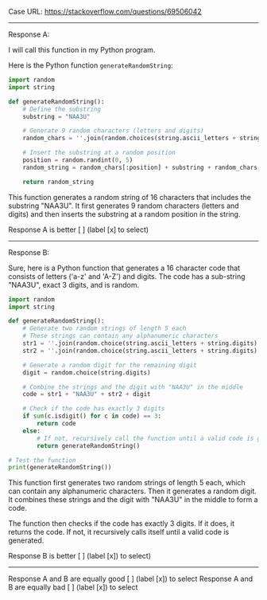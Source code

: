 Case URL: https://stackoverflow.com/questions/69506042

------
Response A:



I will call this function in my Python program.

Here is the Python function `generateRandomString`:

```python
import random
import string

def generateRandomString():
    # Define the substring
    substring = "NAA3U"

    # Generate 9 random characters (letters and digits)
    random_chars = ''.join(random.choices(string.ascii_letters + string.digits, k=9))

    # Insert the substring at a random position
    position = random.randint(0, 5)
    random_string = random_chars[:position] + substring + random_chars[position:]

    return random_string
```

This function generates a random string of 16 characters that includes the substring "NAA3U". It first generates 9 random characters (letters and digits) and then inserts the substring at a random position in the string.

Response A is better [ ] (label [x] to select)

-------
Response B:

Sure, here is a Python function that generates a 16 character code that consists of letters ('a-z' and 'A-Z') and digits. The code has a sub-string "NAA3U", exact 3 digits, and is random.

```python
import random
import string

def generateRandomString():
    # Generate two random strings of length 5 each
    # These strings can contain any alphanumeric characters
    str1 = ''.join(random.choice(string.ascii_letters + string.digits) for _ in range(5))
    str2 = ''.join(random.choice(string.ascii_letters + string.digits) for _ in range(5))

    # Generate a random digit for the remaining digit
    digit = random.choice(string.digits)

    # Combine the strings and the digit with "NAA3U" in the middle
    code = str1 + "NAA3U" + str2 + digit

    # Check if the code has exactly 3 digits
    if sum(c.isdigit() for c in code) == 3:
        return code
    else:
        # If not, recursively call the function until a valid code is generated
        return generateRandomString()

# Test the function
print(generateRandomString())
```

This function first generates two random strings of length 5 each, which can contain any alphanumeric characters. Then it generates a random digit. It combines these strings and the digit with "NAA3U" in the middle to form a code.

The function then checks if the code has exactly 3 digits. If it does, it returns the code. If not, it recursively calls itself until a valid code is generated.

Response B is better [ ] (label [x]) to select)

-------

Response A and B are equally good [ ] (label [x]) to select
Response A and B are equally bad [ ] (label [x]) to select
